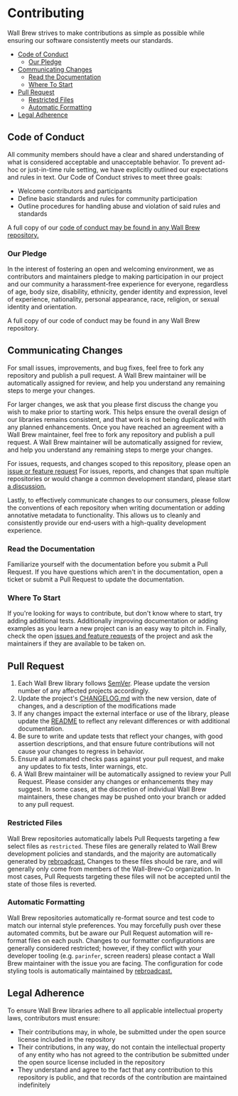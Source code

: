 # Contributing

Wall Brew strives to make contributions as simple as possible while ensuring our software consistently meets our standards.

<!-- START doctoc generated TOC please keep comment here to allow auto update -->
<!-- DON'T EDIT THIS SECTION, INSTEAD RE-RUN doctoc TO UPDATE -->

- [Code of Conduct](#code-of-conduct)
  - [Our Pledge](#our-pledge)
- [Communicating Changes](#communicating-changes)
  - [Read the Documentation](#read-the-documentation)
  - [Where To Start](#where-to-start)
- [Pull Request](#pull-request)
  - [Restricted Files](#restricted-files)
  - [Automatic Formatting](#automatic-formatting)
- [Legal Adherence](#legal-adherence)

<!-- END doctoc generated TOC please keep comment here to allow auto update -->

## Code of Conduct

All community members should have a clear and shared understanding of what is considered acceptable and unacceptable behavior.
To prevent ad-hoc or just-in-time rule setting, we have explicitly outlined our expectations and rules in text.
Our Code of Conduct strives to meet three goals:

- Welcome contributors and participants
- Define basic standards and rules for community participation
- Outline procedures for handling abuse and violation of said rules and standards

A full copy of our [code of conduct may be found in any Wall Brew repository.](https://github.com/Wall-Brew-Co/spoon/blob/master/CODE_OF_CONDUCT.md)

### Our Pledge

In the interest of fostering an open and welcoming environment, we as contributors and maintainers pledge to making participation in our project and our community a harassment-free experience for everyone, regardless of age, body
size, disability, ethnicity, gender identity and expression, level of experience, nationality, personal appearance, race, religion, or sexual identity and orientation.

A full copy of our code of conduct may be found in any Wall Brew repository.

## Communicating Changes

For small issues, improvements, and bug fixes, feel free to fork any repository and publish a pull request.
A Wall Brew maintainer will be automatically assigned for review, and help you understand any remaining steps to merge your changes.

For larger changes, we ask that you please first discuss the change you wish to make prior to starting work.
This helps ensure the overall design of our libraries remains consistent, and that work is not being duplicated with any planned enhancements.
Once you have reached an agreement with a Wall Brew maintainer, feel free to fork any repository and publish a pull request.
A Wall Brew maintainer will be automatically assigned for review, and help you understand any remaining steps to merge your changes.

For issues, requests, and changes scoped to this repository, please open an [issue or feature request](https://github.com/Wall-Brew-Co/spoon/issues/new/choose)
For issues, reports, and changes that span multiple repositories or would change a common development standard, please start [a discussion.](https://github.com/Wall-Brew-Co/open-source/discussions)

Lastly, to effectively communicate changes to our consumers, please follow the conventions of each repository when writing documentation or adding annotative metadata to functionality.
This allows us to cleanly and consistently provide our end-users with a high-quality development experience.

### Read the Documentation

Familiarize yourself with the documentation before you submit a Pull Request.
If you have questions which aren't in the documentation, open a ticket or submit a Pull Request to update the documentation.

### Where To Start

If you're looking for ways to contribute, but don't know where to start, try adding additional tests.
Additionally improving documentation or adding examples as you learn a new project can is an easy way to pitch in.
Finally, check the open [issues and feature requests](https://github.com/nnichols/spoon/issues) of the project and ask the maintainers if they are available to be taken on.

## Pull Request

1. Each Wall Brew library follows [SemVer](http://semver.org/ "The Semantic Versioning Scheme"). Please update the version number of any affected projects accordingly.
2. Update the project's [CHANGELOG.md](https://github.com/nnichols/spoon/blob/master/CHANGELOG.md) with the new version, date of changes, and a description of the modifications made
3. If any changes impact the external interface or use of the library, please update the [README](https://github.com/nnichols/spoon/blob/master/README.md) to reflect any relevant differences or with additional documentation.
4. Be sure to write and update tests that reflect your changes, with good assertion descriptions, and that ensure future contributions will not cause your changes to regress in behavior.
5. Ensure all automated checks pass against your pull request, and make any updates to fix tests, linter warnings, etc.
6. A Wall Brew maintainer will be automatically assigned to review your Pull Request. Please consider any changes or enhancements they may suggest. In some cases, at the discretion of individual Wall Brew maintainers, these changes may be pushed onto your branch or added to any pull request.

### Restricted Files

Wall Brew repositories automatically labels Pull Requests targeting a few select files as `restricted`.
These files are generally related to Wall Brew development policies and standards, and the majority are automatically generated by [rebroadcast.](https://github.com/Wall-Brew-Co/rebroadcast)
Changes to these files should be rare, and will generally only come from members of the Wall-Brew-Co organization.
In most cases, Pull Requests targeting these files will not be accepted until the state of those files is reverted.

### Automatic Formatting

Wall Brew repositories automatically re-format source and test code to match our internal style preferences.
You may forcefully push over these automated commits, but be aware our Pull Request automation will re-format files on each push.
Changes to our formatter configurations are generally considered restricted; however, if they conflict with your developer tooling (e.g. `parinfer`, screen readers) please contact a Wall Brew maintainer with the issue you are facing.
The configuration for code styling tools is automatically maintained by [rebroadcast.](https://github.com/Wall-Brew-Co/rebroadcast)

## Legal Adherence

To ensure Wall Brew libraries adhere to all applicable intellectual property laws, contributors must ensure:

- Their contributions may, in whole, be submitted under the open source license included in the repository
- Their contributions, in any way, do not contain the intellectual property of any entity who has not agreed to the contribution be submitted under the open source license included in the repository
- They understand and agree to the fact that any contribution to this repository is public, and that records of the contribution are maintained indefinitely

<!-- This file was automatically copied and populated by rebroadcast -->
<!-- Do not edit this file directly, instead modify the source at https://github.com/Wall-Brew-Co/rebroadcast/blob/master/sources/templates/CONTRIBUTING.md -->
